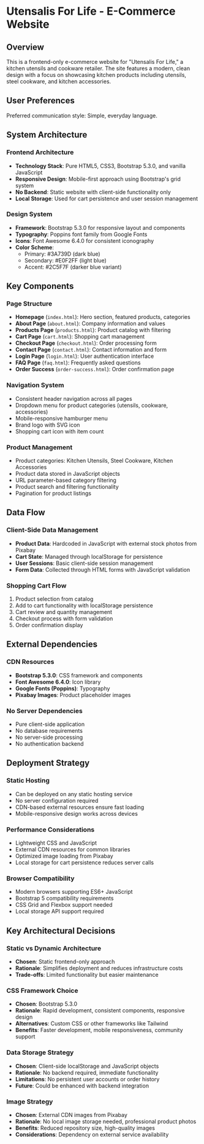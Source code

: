 # Utensalis For Life - E-Commerce Website

## Overview

This is a frontend-only e-commerce website for "Utensalis For Life," a kitchen utensils and cookware retailer. The site features a modern, clean design with a focus on showcasing kitchen products including utensils, steel cookware, and kitchen accessories.

## User Preferences

Preferred communication style: Simple, everyday language.

## System Architecture

### Frontend Architecture
- **Technology Stack**: Pure HTML5, CSS3, Bootstrap 5.3.0, and vanilla JavaScript
- **Responsive Design**: Mobile-first approach using Bootstrap's grid system
- **No Backend**: Static website with client-side functionality only
- **Local Storage**: Used for cart persistence and user session management

### Design System
- **Framework**: Bootstrap 5.3.0 for responsive layout and components
- **Typography**: Poppins font family from Google Fonts
- **Icons**: Font Awesome 6.4.0 for consistent iconography
- **Color Scheme**: 
  - Primary: #3A739D (dark blue)
  - Secondary: #E0F2FF (light blue)
  - Accent: #2C5F7F (darker blue variant)

## Key Components

### Page Structure
- **Homepage** (`index.html`): Hero section, featured products, categories
- **About Page** (`about.html`): Company information and values
- **Products Page** (`products.html`): Product catalog with filtering
- **Cart Page** (`cart.html`): Shopping cart management
- **Checkout Page** (`checkout.html`): Order processing form
- **Contact Page** (`contact.html`): Contact information and form
- **Login Page** (`login.html`): User authentication interface
- **FAQ Page** (`faq.html`): Frequently asked questions
- **Order Success** (`order-success.html`): Order confirmation page

### Navigation System
- Consistent header navigation across all pages
- Dropdown menu for product categories (utensils, cookware, accessories)
- Mobile-responsive hamburger menu
- Brand logo with SVG icon
- Shopping cart icon with item count

### Product Management
- Product categories: Kitchen Utensils, Steel Cookware, Kitchen Accessories
- Product data stored in JavaScript objects
- URL parameter-based category filtering
- Product search and filtering functionality
- Pagination for product listings

## Data Flow

### Client-Side Data Management
- **Product Data**: Hardcoded in JavaScript with external stock photos from Pixabay
- **Cart State**: Managed through localStorage for persistence
- **User Sessions**: Basic client-side session management
- **Form Data**: Collected through HTML forms with JavaScript validation

### Shopping Cart Flow
1. Product selection from catalog
2. Add to cart functionality with localStorage persistence
3. Cart review and quantity management
4. Checkout process with form validation
5. Order confirmation display

## External Dependencies

### CDN Resources
- **Bootstrap 5.3.0**: CSS framework and components
- **Font Awesome 6.4.0**: Icon library
- **Google Fonts (Poppins)**: Typography
- **Pixabay Images**: Product placeholder images

### No Server Dependencies
- Pure client-side application
- No database requirements
- No server-side processing
- No authentication backend

## Deployment Strategy

### Static Hosting
- Can be deployed on any static hosting service
- No server configuration required
- CDN-based external resources ensure fast loading
- Mobile-responsive design works across devices

### Performance Considerations
- Lightweight CSS and JavaScript
- External CDN resources for common libraries
- Optimized image loading from Pixabay
- Local storage for cart persistence reduces server calls

### Browser Compatibility
- Modern browsers supporting ES6+ JavaScript
- Bootstrap 5 compatibility requirements
- CSS Grid and Flexbox support needed
- Local storage API support required

## Key Architectural Decisions

### Static vs Dynamic Architecture
- **Chosen**: Static frontend-only approach
- **Rationale**: Simplifies deployment and reduces infrastructure costs
- **Trade-offs**: Limited functionality but easier maintenance

### CSS Framework Choice
- **Chosen**: Bootstrap 5.3.0
- **Rationale**: Rapid development, consistent components, responsive design
- **Alternatives**: Custom CSS or other frameworks like Tailwind
- **Benefits**: Faster development, mobile responsiveness, community support

### Data Storage Strategy
- **Chosen**: Client-side localStorage and JavaScript objects
- **Rationale**: No backend required, immediate functionality
- **Limitations**: No persistent user accounts or order history
- **Future**: Could be enhanced with backend integration

### Image Strategy
- **Chosen**: External CDN images from Pixabay
- **Rationale**: No local image storage needed, professional product photos
- **Benefits**: Reduced repository size, high-quality images
- **Considerations**: Dependency on external service availability